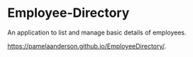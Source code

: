 # Employee-Directory
An application to list and manage basic details of employees.

https://pamelaanderson.github.io/EmployeeDirectory/.
